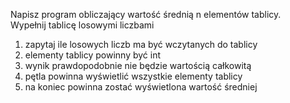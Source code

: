 
                                                                
 Napisz program obliczający wartość średnią n elementów tablicy.  
 Wypełnij tablicę losowymi liczbami                               
                                                                   
   1.    zapytaj ile losowych liczb ma być wczytanych do tablicy    
   2.    elementy tablicy powinny być int                           
   3.    wynik prawdopodobnie nie będzie wartością całkowitą        
   4.    pętla powinna wyświetlić wszystkie elementy tablicy        
   5.    na koniec powinna zostać wyświetlona wartość średniej     
                                                                  

